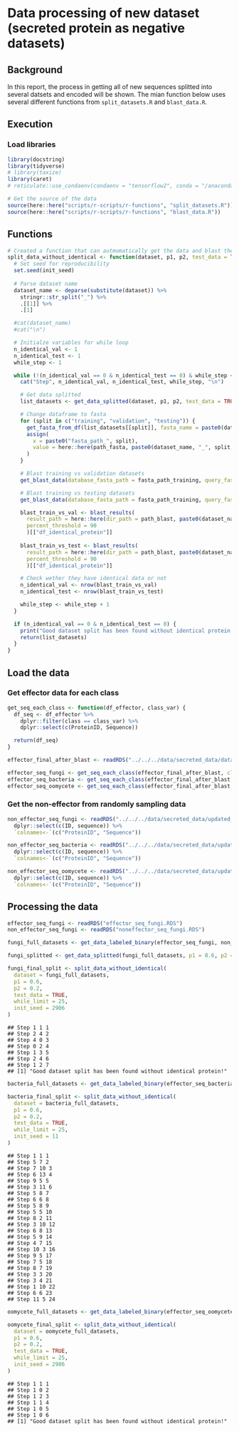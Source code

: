 Data processing of new dataset (secreted protein as negative datasets)
======================================================================

Background
----------

In this report, the process in getting all of new sequences splitted
into several datsets and encoded will be shown. The mian function below
uses several different functions from `split_datasets.R` and
`blast_data.R`.

Execution
---------

### Load libraries

``` r
library(docstring)
library(tidyverse)
# library(taxize)
library(caret)
# reticulate::use_condaenv(condaenv = "tensorflow2", conda = "/anaconda3/bin/conda")
```

``` r
# Get the source of the data
source(here::here("scripts/r-scripts/r-functions", "split_datasets.R"))
source(here::here("scripts/r-scripts/r-functions", "blast_data.R"))
```

Functions
---------

``` r
# Created a function that can autmomatically get the data and blast them until there is no identical datafor each datasets
split_data_without_identical <- function(dataset, p1, p2, test_data = TRUE, while_limit = 10, path_fasta = "data/secreted_data/split-blast/fasta_files", path_blast = "data/secreted_data/split-blast/blast_files", init_seed = 11) {
  # Set seed for reproducibility
  set.seed(init_seed)
  
  # Parse dataset name
  dataset_name <- deparse(substitute(dataset)) %>%
    stringr::str_split("_") %>%
    .[[1]] %>%
    .[1]

  #cat(dataset_name)
  #cat("\n")

  # Initialze variables for while loop
  n_identical_val <- 1
  n_identical_test <- 1
  while_step <- 1

  while (!(n_identical_val == 0 & n_identical_test == 0) & while_step < while_limit) {
    cat("Step", n_identical_val, n_identical_test, while_step, "\n")

    # Get data splitted
    list_datasets <- get_data_splitted(dataset, p1, p2, test_data = TRUE)

    # Change dataframe to fasta
    for (split in c("training", "validation", "testing")) {
      get_fasta_from_df(list_datasets[[split]], fasta_name = paste0(dataset_name, "_", split), dir_path = path_fasta)
      assign(
        x = paste0("fasta_path_", split),
        value = here::here(path_fasta, paste0(dataset_name, "_", split, ".fasta"))
      )
    }

    # Blast training vs validation datasets
    get_blast_data(database_fasta_path = fasta_path_training, query_fasta_path = fasta_path_validation, dir_path = path_blast)

    # Blast training vs testing datasets
    get_blast_data(database_fasta_path = fasta_path_training, query_fasta_path = fasta_path_testing, dir_path = path_blast)

    blast_train_vs_val <- blast_results(
      result_path = here::here(dir_path = path_blast, paste0(dataset_name, "_training", "_vs_", dataset_name, "_validation.tsv")),
      percent_threshold = 90
      )[["df_identical_protein"]]
    
    blast_train_vs_test <- blast_results(
      result_path = here::here(dir_path = path_blast, paste0(dataset_name, "_training", "_vs_", dataset_name, "_testing.tsv")),
      percent_threshold = 90
      )[["df_identical_protein"]]

    # Check wether they have identical data or not
    n_identical_val <- nrow(blast_train_vs_val)
    n_identical_test <- nrow(blast_train_vs_test)

    while_step <- while_step + 1
  }

  if (n_identical_val == 0 & n_identical_test == 0) {
    print("Good dataset split has been found without identical protein!")
    return(list_datasets)
  }
}
```

Load the data
-------------

### Get effector data for each class

``` r
get_seq_each_class <- function(df_effector, class_var) {
  df_seq <- df_effector %>%
    dplyr::filter(class == class_var) %>%
    dplyr::select(c(ProteinID, Sequence))

  return(df_seq)
}
```

``` r
effector_final_after_blast <- readRDS("../../../data/secreted_data/data_processed_after_signalp/effector_final_after_blast.RDS")

effector_seq_fungi <- get_seq_each_class(effector_final_after_blast, class_var = "fungi")
effector_seq_bacteria <- get_seq_each_class(effector_final_after_blast, class_var = "bacteria")
effector_seq_oomycete <- get_seq_each_class(effector_final_after_blast, class_var = "oomycete")
```

### Get the non-effector from randomly sampling data

``` r
non_effector_seq_fungi <- readRDS("../../../data/secreted_data/updated_signalp_results/fungi_non_eff_secreted_data.RDS") %>% 
  dplyr::select(c(ID, sequence)) %>% 
  `colnames<-`(c("ProteinID", "Sequence"))
```

``` r
non_effector_seq_bacteria <- readRDS("../../../data/secreted_data/updated_signalp_results/bacteria_non_eff_secreted_data.RDS")  %>% 
  dplyr::select(c(ID, sequence)) %>% 
  `colnames<-`(c("ProteinID", "Sequence"))
```

``` r
non_effector_seq_oomycete <- readRDS("../../../data/secreted_data/updated_signalp_results/oomycete_non_eff_secreted_data.RDS")  %>% 
  dplyr::select(c(ID, sequence)) %>% 
  `colnames<-`(c("ProteinID", "Sequence"))
```

Processing the data
-------------------

``` r
effector_seq_fungi <- readRDS("effector_seq_fungi.RDS")
non_effector_seq_fungi <- readRDS("noneffector_seq_fungi.RDS")

fungi_full_datasets <- get_data_labeled_binary(effector_seq_fungi, non_effector_seq_fungi)

fungi_splitted <- get_data_splitted(fungi_full_datasets, p1 = 0.6, p2 = 0.2, test_dataset = TRUE)
```

``` r
fungi_final_split <- split_data_without_identical(
  dataset = fungi_full_datasets, 
  p1 = 0.6, 
  p2 = 0.2,
  test_data = TRUE,
  while_limit = 25, 
  init_seed = 2906
)
```

    ## Step 1 1 1 
    ## Step 2 4 2 
    ## Step 4 0 3 
    ## Step 0 2 4 
    ## Step 1 3 5 
    ## Step 2 4 6 
    ## Step 1 2 7 
    ## [1] "Good dataset split has been found without identical protein!"

``` r
bacteria_full_datasets <- get_data_labeled_binary(effector_seq_bacteria, non_effector_seq_bacteria)

bacteria_final_split <- split_data_without_identical(
  dataset = bacteria_full_datasets, 
  p1 = 0.6, 
  p2 = 0.2,
  test_data = TRUE,
  while_limit = 25, 
  init_seed = 11
)
```

    ## Step 1 1 1 
    ## Step 5 7 2 
    ## Step 7 10 3 
    ## Step 6 13 4 
    ## Step 9 5 5 
    ## Step 3 11 6 
    ## Step 5 8 7 
    ## Step 6 6 8 
    ## Step 5 8 9 
    ## Step 5 5 10 
    ## Step 8 2 11 
    ## Step 3 10 12 
    ## Step 6 8 13 
    ## Step 5 9 14 
    ## Step 4 7 15 
    ## Step 10 3 16 
    ## Step 9 5 17 
    ## Step 7 5 18 
    ## Step 8 7 19 
    ## Step 3 3 20 
    ## Step 3 4 21 
    ## Step 1 10 22 
    ## Step 6 6 23 
    ## Step 11 5 24

``` r
oomycete_full_datasets <- get_data_labeled_binary(effector_seq_oomycete, non_effector_seq_oomycete)

oomycete_final_split <- split_data_without_identical(
  dataset = oomycete_full_datasets, 
  p1 = 0.6, 
  p2 = 0.2,
  test_data = TRUE,
  while_limit = 25, 
  init_seed = 2906
)
```

    ## Step 1 1 1 
    ## Step 1 0 2 
    ## Step 1 2 3 
    ## Step 1 1 4 
    ## Step 1 0 5 
    ## Step 1 0 6 
    ## [1] "Good dataset split has been found without identical protein!"
